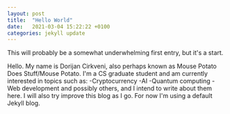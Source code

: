 ```yaml
---
layout: post
title:  "Hello World"
date:   2021-03-04 15:22:22 +0100
categories: jekyll update
---
```

This will probably be a somewhat underwhelming first entry, but it's a start.

Hello. My name is Dorijan Cirkveni, also perhaps known as Mouse Potato Does Stuff/Mouse Potato.
I'm a CS graduate student and am currently interested in topics such as:
-Cryptocurrency
-AI
-Quantum computing
-Web development
and possibly others, and I intend to write about them here.
I will also try improve this blog as I go. For now I'm using a default Jekyll blog.